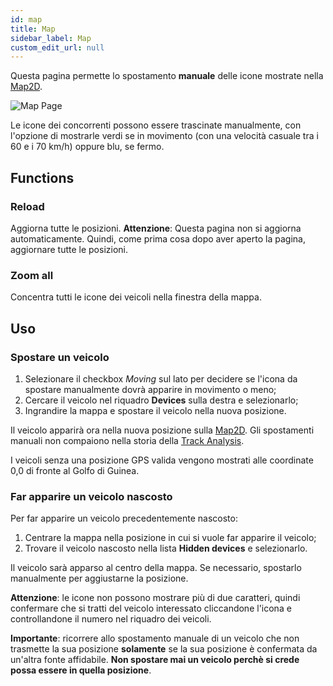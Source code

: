```yaml
---
id: map
title: Map 
sidebar_label: Map
custom_edit_url: null
---
```


Questa pagina permette lo spostamento **manuale** delle icone mostrate nella [Map2D](map2d).  

![Map Page](/img/screenshots/map.png)


Le icone dei concorrenti possono essere trascinate manualmente, con l'opzione di mostrarle verdi se in movimento (con una velocità casuale tra i 60 e i 70 km/h) oppure blu, se fermo.

## Functions
### Reload
Aggiorna tutte le posizioni.  **Attenzione**: Questa pagina non si aggiorna automaticamente. Quindi, come prima cosa dopo aver aperto la pagina, aggiornare tutte le posizioni.
### Zoom all 
Concentra tutti le icone dei veicoli nella finestra della mappa. 

## Uso
### Spostare un veicolo
1. Selezionare il checkbox _Moving_ sul lato per decidere se l'icona da spostare manualmente dovrà apparire in movimento o meno;
2. Cercare il veicolo nel riquadro **Devices** sulla destra e selezionarlo;
3. Ingrandire la mappa e spostare il veicolo nella nuova posizione.

Il veicolo apparirà ora nella nuova posizione sulla [Map2D](map2d).
Gli spostamenti manuali non compaiono nella storia della [Track Analysis](trackanalysis).  

I veicoli senza una posizione GPS valida vengono mostrati alle coordinate 0,0 di fronte al Golfo di Guinea.

### Far apparire un veicolo nascosto
Per far apparire un veicolo precedentemente nascosto:
1. Centrare la mappa nella posizione in cui si vuole far apparire il veicolo;
2. Trovare il veicolo nascosto nella lista **Hidden devices** e selezionarlo.

Il veicolo sarà apparso al centro della mappa. Se necessario, spostarlo manualmente per aggiustarne la posizione.

**Attenzione**: le icone non possono mostrare più di due caratteri, quindi confermare che si tratti del veicolo interessato cliccandone l'icona e controllandone il numero nel riquadro dei veicoli.  

**Importante**: ricorrere allo spostamento manuale di un veicolo che non trasmette la sua posizione **solamente** se la sua posizione è confermata da un'altra fonte affidabile. **Non spostare mai un veicolo perchè si crede possa essere in quella posizione**.
